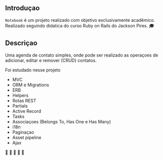 ## Introduçao

`Notebook` é um projeto realizado com objetivo exclusivamente acadêmico. Realizado seguindo didatica do curso Ruby on Rails do Jackson Pires.
:mortar_board:

## Descriçao

Uma agenda de contato simples, onde pode ser realizado as operaçoes de adicionar, editar e remover (CRUD) contatos.

Foi estudado nesse projeto

- MVC
- ORM e Migrations
- ERB
- Helpers
- Rotas REST
- Partials
- Active Record
- Tasks
- Associaçoes (Belongs To, Has One e Has Many)
- i18n
- Paginaçao
- Asset pipeline
- Ajax

:gem: :gem: :gem: :gem: :gem:

